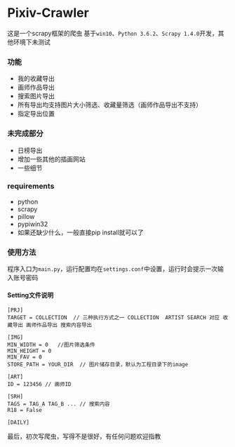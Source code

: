 # Pixiv-Crawler
这是一个scrapy框架的爬虫
基于`win10`、`Python 3.6.2`、`Scrapy 1.4.0`开发，其他环境下未测试

### 功能
* 我的收藏导出
* 画师作品导出
* 搜索图片导出
* 所有导出均支持图片大小筛选、收藏量筛选（画师作品导出不支持）
* 指定导出位置

### 未完成部分
* 日榜导出
* 增加一些其他的插画网站
* 一些细节



### requirements
* python
* scrapy 
* pillow 
* pypiwin32 
* 如果还缺少什么，一般直接pip install就可以了

### 使用方法
程序入口为`main.py`，运行配置均在`settings.conf`中设置，运行时会提示一次输入账号密码
#### Setting文件说明
	[PRJ]  
	TARGET = COLLECTION  // 三种执行方式之一 COLLECTION  ARTIST SEARCH 对应 收藏导出 画师作品导出 搜索内容导出 

	[IMG]
	MIN_WIDTH = 0	//图片筛选条件
	MIN_HEIGHT = 0
	MIN_FAV = 0 
	STORE_PATH = YOUR_DIR  // 图片储存目录，默认为工程目录下的image

	[ART]
	ID = 123456 // 画师ID

	[SRH]
	TAGS = TAG_A TAG_B ... // 搜索内容
	R18 = False

	[DAILY] 



最后，初次写爬虫，写得不是很好，有任何问题欢迎指教
